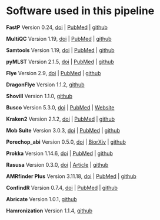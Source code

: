 # Software used in this pipeline

**FastP**
Version 0.24, [doi](https://doi.org/10.1093/bioinformatics/bty560) | [PubMed](https://pubmed.ncbi.nlm.nih.gov/30423086/) | [github](https://github.com/OpenGene/fastp)

**MultiQC**
Version 1.19, [doi](https://doi.org/10.1093/bioinformatics/btw354) | [PubMed](https://pubmed.ncbi.nlm.nih.gov/27312411/) | [github](https://github.com/MultiQC/MultiQC)

**Samtools**
Version 1.19, [doi](https://doi.org/10.1093/bioinformatics/btp352) | [PubMed](https://pubmed.ncbi.nlm.nih.gov/19505943/) | [github](https://github.com/samtools/samtools)

**pyMLST**
Version 2.1.5, [doi](https://doi.org/10.1099/mgen.0.001126) | [PubMed](https://pubmed.ncbi.nlm.nih.gov/37966168/) | [github](https://github.com/bvalot/pyMLST)

**Flye**
Version 2.9, [doi](https://doi.org/10.1038/s41587-019-0072-8) | [PubMed](https://pubmed.ncbi.nlm.nih.gov/30936562/) |  [github](https://github.com/fenderglass/Flye/tree/flye)

**DragonFlye**
Version 1.1.2, [github](https://github.com/rpetit3/dragonflye)

**Shovill**
Version 1.1.0, [github](https://github.com/tseemann/shovill)

**Busco**
Version 5.3.0, [doi](https://doi.org/10.1007/978-1-4939-9173-0_14) | [PubMed](https://pubmed.ncbi.nlm.nih.gov/31020564/) | [Website](https://busco.ezlab.org/)

**Kraken2**
Version 2.1.2, [doi](https://doi.org/10.1186/s13059-019-1891-0) | [PubMed](https://pubmed.ncbi.nlm.nih.gov/31779668/) | [github](https://github.com/DerrickWood/kraken2)

**Mob Suite**
Version 3.0.3, [doi](https://doi.org/10.1099/mgen.0.000206) | [PubMed](https://pubmed.ncbi.nlm.nih.gov/30052170/) | [github](https://github.com/phac-nml/mob-suite)

**Porechop_abi**
Version 0.5.0, [doi](https://doi.org/10.1101/2022.07.07.499093) | [BiorXiv](https://www.biorxiv.org/content/10.1101/2022.07.07.499093v1) | [github](https://github.com/bonsai-team/Porechop_ABI)

**Prokka**
Version 1.14.6, [doi](https://doi.org/10.1093/bioinformatics/btu153) | [PubMed](https://pubmed.ncbi.nlm.nih.gov/24642063/) | [github](https://github.com/tseemann/prokka)

**Rasusa**
Version 0.3.0, [doi](https://doi.org/10.21105/joss.03941) | [Article](https://joss.theoj.org/papers/10.21105/joss.03941) | [github](https://github.com/mbhall88/rasusa)

**AMRfinder Plus**
Version 3.11.18, [doi](https://doi.org/10.1038/s41598-021-91456-0) | [PubMed](https://pubmed.ncbi.nlm.nih.gov/34135355/) | [github](https://github.com/ncbi/amr)

**ConfindR**
Version 0.7.4, [doi](https://doi.org/10.7717/peerj.6995) | [PubMed](https://pubmed.ncbi.nlm.nih.gov/31183253/) | [github](https://github.com/OLC-Bioinformatics/ConFindr)

**Abricate**
Version 1.0.1, [github](https://github.com/tseemann/abricate)

**Hamronization**
Version 1.1.4, [github](https://github.com/pha4ge/hAMRonization)